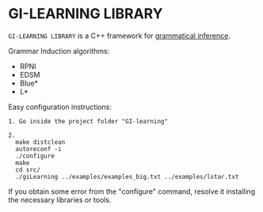 # GI-LEARNING LIBRARY

`GI-LEARNING LIBRARY` is a C++ framework for [grammatical inference](https://en.wikipedia.org/wiki/Grammar_induction).

Grammar Induction algorithms:
- RPNI
- EDSM
- Blue*
- L*

Easy configuration instructions:
```
1. Go inside the project folder "GI-learning"

2. 
  make distclean
  autoreconf -i
  ./configure
  make
  cd src/
  ./giLearning ../examples/examples_big.txt ../examples/lstar.txt
```

If you obtain some error from the "configure" command, resolve it installing the necessary libraries or tools.
